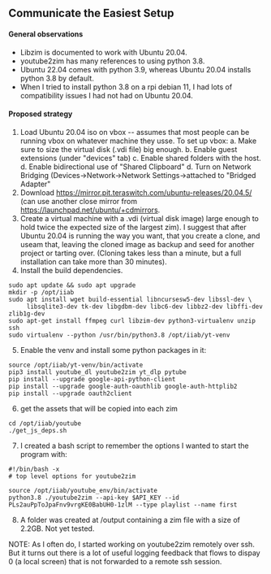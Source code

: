 ## Communicate the Easiest Setup
#### General observations
* Libzim is documented to work with Ubuntu 20.04.
* youtube2zim has many references to using python 3.8.
* Ubuntu 22.04 comes with python 3.9, whereas Ubuntu 20.04 installs python 3.8 by default.
* When I tried to install python 3.8 on a rpi debian 11, I had lots of compatibility issues I had not had on Ubuntu 20.04.

#### Proposed strategy
1. Load Ubuntu 20.04 iso on vbox -- assumes that most people can be running vbox on whatever machine they usse. To set up vbox:
     a. Make sure to size the virtual disk (.vdi file) big enough.
     b. Enable guest extensions (under "devices" tab)
     c. Enable shared folders with the host.
     d. Enable bidirectional use of "Shared Clipboard"
     d. Turn on Network Bridging (Devices->Network->Network Settings->attached to "Bridged Adapter"
3. Download https://mirror.pit.teraswitch.com/ubuntu-releases/20.04.5/ (can use another close mirror from https://launchpad.net/ubuntu/+cdmirrors.
4. Create a virtual machine with a .vdi (virtual disk image) large enough to hold twice the expected size of the largest zim). I suggest that after Ubuntu 20.04 is running the way you want, that you create a clone, and useam that, leaving the cloned image as backup and seed for another project or tarting over. (Cloning takes less than a minute, but a full installation can take more than 30 minutes).
5. Install the build dependencies.

```
sudo apt update && sudo apt upgrade
mkdir -p /opt/iiab
sudo apt install wget build-essential libncursesw5-dev libssl-dev \
     libsqlite3-dev tk-dev libgdbm-dev libc6-dev libbz2-dev libffi-dev zlib1g-dev
sudo apt-get install ffmpeg curl libzim-dev python3-virtualenv unzip ssh
sudo virtualenv --python /usr/bin/python3.8 /opt/iiab/yt-venv
```
5. Enable the venv and install some python packages in it:
```
source /opt/iiab/yt-venv/bin/activate
pip3 install youtube_dl youtube2zim yt_dlp pytube
pip install --upgrade google-api-python-client
pip install --upgrade google-auth-oauthlib google-auth-httplib2
pip install --upgrade oauth2client
```
6. get the assets that will be copied into each zim
```
cd /opt/iiab/youtube
./get_js_deps.sh
```
7. I created a bash script to remember the options I wanted to start the program with:
```
#!/bin/bash -x
# top level options for youtube2zim

source /opt/iiab/youtube_env/bin/activate
python3.8 ./youtube2zim --api-key $API_KEY --id PLs2auPpToJpaFnv9vrgKE0BabUH0-1zlM --type playlist --name first
```
8. A folder was created at /output containing a zim file with a size of 2.2GB. Not yet tested.

NOTE: As I often do, I started working on youtube2zim remotely over ssh.  But it turns out there is a lot of useful logging feedback that flows to dispay 0 (a local screen) that is not forwarded to a remote ssh session.
